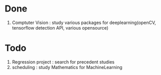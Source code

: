 # Done

1. Comptuter Vision : study various packages for deeplearning(openCV, tensorflow detection API, various opensource)

# Todo

1. Regression project : search for precedent studies
2. scheduling : study Mathematics for MachineLearning

